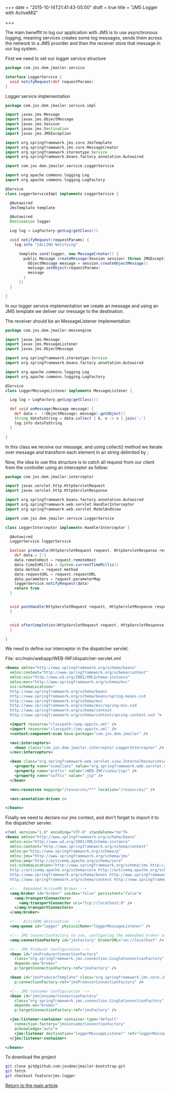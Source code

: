 +++
date = "2015-10-14T21:41:43-05:00"
draft = true
title = "JMS Logger with ActiveMQ"

+++

The main beneffit to log our application with JMS is to use asynchronous logging, meaning services creates some log messages, sends them across the network to a JMS provider and then the receiver store that message in our log system.

First we need to set our logger service structure

```groovy
package com.jos.dem.jmailer.service

interface LoggerService {
  void notifyRequest(def requestParams)
}
```

Logger service implementation

```groovy
package com.jos.dem.jmailer.service.impl

import javax.jms.Message
import javax.jms.ObjectMessage
import javax.jms.Session
import javax.jms.Destination
import javax.jms.JMSException

import org.springframework.jms.core.JmsTemplate
import org.springframework.jms.core.MessageCreator
import org.springframework.stereotype.Service
import org.springframework.beans.factory.annotation.Autowired

import com.jos.dem.jmailer.service.LoggerService

import org.apache.commons.logging.Log
import org.apache.commons.logging.LogFactory

@Service
class LoggerServiceImpl implements LoggerService {

  @Autowired
  JmsTemplate template

  @Autowired
  Destination logger

  Log log = LogFactory.getLog(getClass())

  void notifyRequest(requestParams) {
    log.info "CALLING Notifying"

      template.send(logger, new MessageCreator() {
        public Message createMessage(Session session) throws JMSException {
          ObjectMessage message = session.createObjectMessage()
          message.setObject(requestParams)
          message
        }
      })
  }

}
```

In our logger service implementation we create an message and using an JMS template we deliver our message to the destination.

The receiver should be an MessageListener implementation

```groovy
package com.jos.dem.jmailer.messengine

import javax.jms.Message
import javax.jms.MessageListener
import javax.jms.ObjectMessage

import org.springframework.stereotype.Service
import org.springframework.beans.factory.annotation.Autowired

import org.apache.commons.logging.Log
import org.apache.commons.logging.LogFactory

@Service
class LoggerMessageListener implements MessageListener {

  Log log = LogFactory.getLog(getClass())

  def void onMessage(Message message) {
    def data =  ((ObjectMessage) message).getObject()
    String dataToString = data.collect { k, v -> v }.join(';')
    log.info dataToString
  }

}
```

In this class we receive our message, and using collect() method we iterate over message and transform each element in an string delimited by ;

Now, the idea to use this structure is to catch all request from our client from the controller using an interceptor as follow:

```groovy
package com.jos.dem.jmailer.interceptor

import javax.servlet.http.HttpServletRequest
import javax.servlet.http.HttpServletResponse

import org.springframework.beans.factory.annotation.Autowired
import org.springframework.web.servlet.HandlerInterceptor
import org.springframework.web.servlet.ModelAndView

import com.jos.dem.jmailer.service.LoggerService

class LoggerInterceptor implements HandlerInterceptor {

  @Autowired
  LoggerService loggerService

  boolean preHandle(HttpServletRequest request, HttpServletResponse response, Object handler) {
    def data = [:]
    data.remoteHost = request.remoteHost
    data.timeInMillis = System.currentTimeMillis()
    data.method = request.method
    data.requestURL = request.requestURL
    data.parameters = request.parameterMap
    loggerService.notifyRequest(data)
    return true
  }


  void postHandle(HttpServletRequest request, HttpServletResponse response, Object handler, ModelAndView modelAndView) {
  }


  void afterCompletion(HttpServletRequest request, HttpServletResponse response, Object handler, Exception ex) {
  }

}
```

We need to define our interceptor in the dispatcher servlet.

File: src/main/webapp/WEB-INF/dispatcher-servlet.xml

```xml
<beans xmlns="http://www.springframework.org/schema/beans"
  xmlns:context="http://www.springframework.org/schema/context"
  xmlns:xsi="http://www.w3.org/2001/XMLSchema-instance"
  xmlns:mvc="http://www.springframework.org/schema/mvc"
  xsi:schemaLocation="
  http://www.springframework.org/schema/beans
  http://www.springframework.org/schema/beans/spring-beans.xsd
  http://www.springframework.org/schema/mvc
  http://www.springframework.org/schema/mvc/spring-mvc.xsd
  http://www.springframework.org/schema/context
  http://www.springframework.org/schema/context/spring-context.xsd ">

  <import resource="classpath:/aop-appctx.xml" />
  <import resource="classpath:/jms-appctx.xml" />
  <context:component-scan base-package="com.jos.dem.jmailer" />

  <mvc:interceptors>
    <bean class="com.jos.dem.jmailer.interceptor.LoggerInterceptor" />
  </mvc:interceptors>

  <bean class="org.springframework.web.servlet.view.InternalResourceViewResolver">
    <property name="viewClass" value="org.springframework.web.servlet.view.JstlView"/>
    <property name="prefix" value="/WEB-INF/views/jsp/" />
    <property name="suffix" value=".jsp" />
  </bean>

  <mvc:resources mapping="/resources/**" location="/resources/" />

  <mvc:annotation-driven />

</beans>
```

Finally we need to declare our jms context, and don't forget to import it to the dispatcher servler.

```xml
<?xml version="1.0" encoding="UTF-8" standalone="no"?>
<beans xmlns="http://www.springframework.org/schema/beans"
  xmlns:xsi="http://www.w3.org/2001/XMLSchema-instance"
  xmlns:context="http://www.springframework.org/schema/context"
  xmlns:p="http://www.springframework.org/schema/p"
  xmlns:jms="http://www.springframework.org/schema/jms"
  xmlns:amq="http://activemq.apache.org/schema/core"
  xsi:schemaLocation="http://www.springframework.org/schema/jms http://www.springframework.org/schema/jms/spring-jms.xsd
  http://activemq.apache.org/schema/core http://activemq.apache.org/schema/core/activemq-core.xsd
  http://www.springframework.org/schema/beans http://www.springframework.org/schema/beans/spring-beans-4.0.xsd
  http://www.springframework.org/schema/context http://www.springframework.org/schema/context/spring-context-4.0.xsd">

  <!--  Embedded ActiveMQ Broker -->
  <amq:broker id="broker" useJmx="false" persistent="false">
    <amq:transportConnectors>
      <amq:transportConnector uri="tcp://localhost:0" />
    </amq:transportConnectors>
  </amq:broker>

  <!--  ActiveMQ Destination  -->
  <amq:queue id="logger" physicalName="loggerMessageListener" />

  <!-- JMS ConnectionFactory to use, configuring the embedded broker using XML -->
  <amq:connectionFactory id="jmsFactory" brokerURL="vm://localhost" />

  <!-- JMS Producer Configuration -->
  <bean id="jmsProducerConnectionFactory"
    class="org.springframework.jms.connection.SingleConnectionFactory"
    depends-on="broker"
    p:targetConnectionFactory-ref="jmsFactory" />

  <bean id="jmsProducerTemplate" class="org.springframework.jms.core.JmsTemplate"
    p:connectionFactory-ref="jmsProducerConnectionFactory" />

  <!-- JMS Consumer Configuration -->
  <bean id="jmsConsumerConnectionFactory"
    class="org.springframework.jms.connection.SingleConnectionFactory"
    depends-on="broker"
    p:targetConnectionFactory-ref="jmsFactory" />

  <jms:listener-container container-type="default"
    connection-factory="jmsConsumerConnectionFactory"
    acknowledge="auto">
    <jms:listener destination="loggerMessageListener" ref="loggerMessageListener" />
  </jms:listener-container>

</beans>
```

To download the project

```bash
git clone git@github.com:josdem/jmailer-bootstrap.git
git fetch
git checkout feature/jms-logger
```

[Return to the main article](/techtalk/spring)

